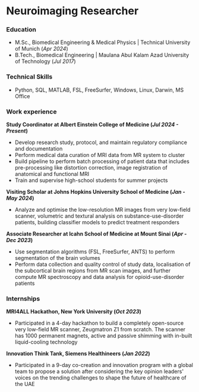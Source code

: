 # Neuroimaging Researcher
### Education
- M.Sc., Biomedical Engineering & Medical Physics | Technical University of Munich (_Apr 2024_)
- B.Tech., Biomedical Engineering |  Maulana Abul Kalam Azad University of Technology (_Jul 2017_)

### Technical Skills
- Python, SQL, MATLAB, FSL, FreeSurfer, Windows, Linux, Darwin, MS Office

### Work experience
**Study Coordinator at Albert Einstein College of Medicine (_Jul 2024 - Present_)**
- Develop research study, protocol, and maintain regulatory compliance and documentation
- Perform medical data curation of MRI data from MR system to cluster
- Build pipeline to perform batch processing of patient data that includes pre-processing like distortion correction, image registration of anatomical and functional MRI
- Train and supervise high-school students for summer projects

**Visiting Scholar at Johns Hopkins University School of Medicine (_Jan - May 2024_)**
- Analyze and optimise the low-resolution MR images from very low-field scanner, volumetric and textural analysis on substance-use-disorder patients, building classifier models to predict treatment responders

**Associate Researcher at Icahn School of Medicine at Mount Sinai (_Apr - Dec 2023_)**
- Use segmentation algorithms (FSL, FreeSurfer, ANTS) to perform segmentation of the brain volumes
- Perform data collection and quality control of study data, localisation of the subcortical brain regions from MR scan images, and further compute MR spectroscopy and data analysis for opioid-use-disorder patients

### Internships
**MRI4ALL Hackathon, New York University (_Oct 2023_)**
- Participated in a 4-day hackathon to build a completely open-source very low-field MR scanner, Zeugmatron Z1 from scratch. The scanner has 1000 permanent magnets, active and passive shimming with in-built liquid-cooling technology

**Innovation Think Tank, Siemens Healthineers (_Jan 2022_)**
- Participated in a 9-day co-creation and innovation program with a global team to propose a solution after considering the key opinion leaders' voices on the trending challenges to shape the future of healthcare of the UAE
